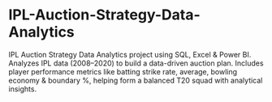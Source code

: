 # IPL-Auction-Strategy-Data-Analytics
IPL Auction Strategy Data Analytics project using SQL, Excel &amp; Power BI. Analyzes IPL data (2008–2020) to build a data-driven auction plan. Includes player performance metrics like batting strike rate, average, bowling economy &amp; boundary %, helping form a balanced T20 squad with analytical insights.

